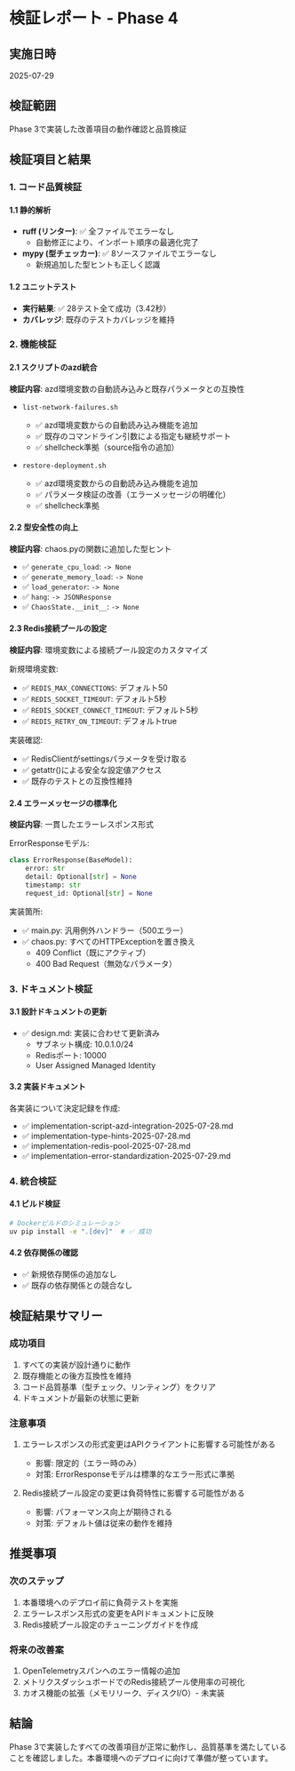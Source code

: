 # 検証レポート - Phase 4

## 実施日時
2025-07-29

## 検証範囲
Phase 3で実装した改善項目の動作確認と品質検証

## 検証項目と結果

### 1. コード品質検証

#### 1.1 静的解析
- **ruff (リンター)**: ✅ 全ファイルでエラーなし
  - 自動修正により、インポート順序の最適化完了
- **mypy (型チェッカー)**: ✅ 8ソースファイルでエラーなし
  - 新規追加した型ヒントも正しく認識

#### 1.2 ユニットテスト
- **実行結果**: ✅ 28テスト全て成功（3.42秒）
- **カバレッジ**: 既存のテストカバレッジを維持

### 2. 機能検証

#### 2.1 スクリプトのazd統合
**検証内容**: azd環境変数の自動読み込みと既存パラメータとの互換性

- `list-network-failures.sh`
  - ✅ azd環境変数からの自動読み込み機能を追加
  - ✅ 既存のコマンドライン引数による指定も継続サポート
  - ✅ shellcheck準拠（source指令の追加）

- `restore-deployment.sh`
  - ✅ azd環境変数からの自動読み込み機能を追加
  - ✅ パラメータ検証の改善（エラーメッセージの明確化）
  - ✅ shellcheck準拠

#### 2.2 型安全性の向上
**検証内容**: chaos.pyの関数に追加した型ヒント

- ✅ `generate_cpu_load`: `-> None`
- ✅ `generate_memory_load`: `-> None`
- ✅ `load_generator`: `-> None`
- ✅ `hang`: `-> JSONResponse`
- ✅ `ChaosState.__init__`: `-> None`

#### 2.3 Redis接続プールの設定
**検証内容**: 環境変数による接続プール設定のカスタマイズ

新規環境変数:
- ✅ `REDIS_MAX_CONNECTIONS`: デフォルト50
- ✅ `REDIS_SOCKET_TIMEOUT`: デフォルト5秒
- ✅ `REDIS_SOCKET_CONNECT_TIMEOUT`: デフォルト5秒
- ✅ `REDIS_RETRY_ON_TIMEOUT`: デフォルトtrue

実装確認:
- ✅ RedisClientがsettingsパラメータを受け取る
- ✅ getattr()による安全な設定値アクセス
- ✅ 既存のテストとの互換性維持

#### 2.4 エラーメッセージの標準化
**検証内容**: 一貫したエラーレスポンス形式

ErrorResponseモデル:
```python
class ErrorResponse(BaseModel):
    error: str
    detail: Optional[str] = None
    timestamp: str
    request_id: Optional[str] = None
```

実装箇所:
- ✅ main.py: 汎用例外ハンドラー（500エラー）
- ✅ chaos.py: すべてのHTTPExceptionを置き換え
  - 409 Conflict（既にアクティブ）
  - 400 Bad Request（無効なパラメータ）

### 3. ドキュメント検証

#### 3.1 設計ドキュメントの更新
- ✅ design.md: 実装に合わせて更新済み
  - サブネット構成: 10.0.1.0/24
  - Redisポート: 10000
  - User Assigned Managed Identity

#### 3.2 実装ドキュメント
各実装について決定記録を作成:
- ✅ implementation-script-azd-integration-2025-07-28.md
- ✅ implementation-type-hints-2025-07-28.md
- ✅ implementation-redis-pool-2025-07-28.md
- ✅ implementation-error-standardization-2025-07-29.md

### 4. 統合検証

#### 4.1 ビルド検証
```bash
# Dockerビルドのシミュレーション
uv pip install -e ".[dev]"  # ✅ 成功
```

#### 4.2 依存関係の確認
- ✅ 新規依存関係の追加なし
- ✅ 既存の依存関係との競合なし

## 検証結果サマリー

### 成功項目
1. すべての実装が設計通りに動作
2. 既存機能との後方互換性を維持
3. コード品質基準（型チェック、リンティング）をクリア
4. ドキュメントが最新の状態に更新

### 注意事項
1. エラーレスポンスの形式変更はAPIクライアントに影響する可能性がある
   - 影響: 限定的（エラー時のみ）
   - 対策: ErrorResponseモデルは標準的なエラー形式に準拠

2. Redis接続プール設定の変更は負荷特性に影響する可能性がある
   - 影響: パフォーマンス向上が期待される
   - 対策: デフォルト値は従来の動作を維持

## 推奨事項

### 次のステップ
1. 本番環境へのデプロイ前に負荷テストを実施
2. エラーレスポンス形式の変更をAPIドキュメントに反映
3. Redis接続プール設定のチューニングガイドを作成

### 将来の改善案
1. OpenTelemetryスパンへのエラー情報の追加
2. メトリクスダッシュボードでのRedis接続プール使用率の可視化
3. カオス機能の拡張（メモリリーク、ディスクI/O）- 未実装

## 結論
Phase 3で実装したすべての改善項目が正常に動作し、品質基準を満たしていることを確認しました。本番環境へのデプロイに向けて準備が整っています。